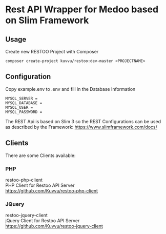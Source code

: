 # Rest API Wrapper for Medoo based on Slim Framework

## Usage

Create new RESTOO Project with Composer

```
composer create-project kuvvu/restoo:dev-master <PROJECTNAME>
```

## Configuration

Copy example.env to .env and fill in the Database Information

```
MYSQL_SERVER =
MYSQL_DATABASE =
MYSQL_USER =
MYSQL_PASSWORD =
```

The REST Api is based on Slim 3 so the REST Configurations can be used as described
by the Framework: https://www.slimframework.com/docs/

## Clients

There are some Clients available:

### PHP
restoo-php-client  
PHP Client for Restoo API Server  
https://github.com/Kuvvu/restoo-php-client  

### JQuery

restoo-jquery-client  
jQuery Client for Restoo API Server  
https://github.com/Kuvvu/restoo-jquery-client  
